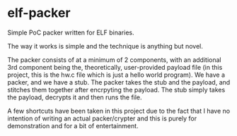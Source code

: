 # elf-packer
Simple PoC packer written for ELF binaries.
 
The way it works is simple and the technique is anything but novel.

The packer consists of at a minimum of 2 components, with an additional 3rd component being the, theoretically, user-provided payload file (in this project, this is the hw.c file which is just a hello world program). We have a packer, and we have a stub. The packer takes the stub and the payload, and stitches them together after encrpyting the payload. The stub simply takes the payload, decrypts it and then runs the file. 

A few shortcuts have been taken in this project due to the fact that I have no intention of writing an actual packer/crypter and this is purely for demonstration and for a bit of entertainment.
